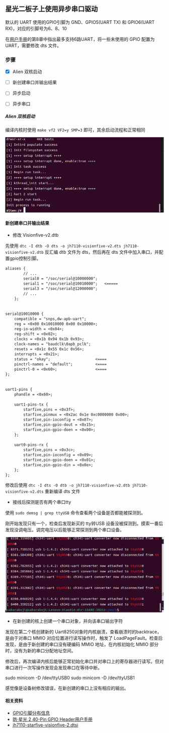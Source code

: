 ## 星光二板子上使用异步串口驱动

默认的 UART 使用的GPIO引脚为 GND、GPIO5(UART TX) 和 GPIO6(UART RX)，对应的引脚号为6、8、10

在[用户手册]((https://doc.rvspace.org/VisionFive2/PDF/VisionFive2_40-Pin_GPIO_Header_UG.pdf))的第8章中指出最多支持6路UART，将一些未使用的 GPIO 配置为 UART，需要修改 dts 文件。


### 步骤
+ [x] Alien 双核启动
+ [ ] 新创建串口并输出结果
+ [ ] 异步启动
+ [ ] 异步串口


##### Alien 双核启动
编译内核时使用 `make vf2 VF2=y SMP=3` 即可，其余启动流程和正常相同

![](./img/multicore.png)


#### 新创建串口并输出结果
+ 修改 Visionfive-v2.dtb

先使用 `dtc -I dtb -O dts -o jh7110-visionfive-v2.dts jh7110-visionfive-v2.dtb` 反汇编 dtb 文件为 dts，然后再在 dts 文件中加入串口，并配置gpio控制引脚。



```
aliases {
        // ...
		serial0 = "/soc/serial@10000000";
		serial1 = "/soc/serial@10010000";   <=====
		serial3 = "/soc/serial@12000000";
        // ...
    };


serial@10010000 {
    compatible = "snps,dw-apb-uart";
    reg = <0x00 0x10010000 0x00 0x10000>;
    reg-io-width = <0x04>;
    reg-shift = <0x02>;
    clocks = <0x1b 0x94 0x1b 0x93>;
    clock-names = "baudclk\0apb_pclk";
    resets = <0x1c 0x55 0x1c 0x56>;
    interrupts = <0x21>;
    status = "okay";                    <====
    pinctrl-names = "default";          <====    
    pinctrl-0 = <0x60>;                 <====
};


uart1-pins {
    phandle = <0x60>;

    uart1-pins-tx {
        starfive,pins = <0x3f>;
        starfive,pinmux = <0x2ac 0x1e 0xc0000000 0x00>;
        starfive,pin-ioconfig = <0x07>;
        starfive,pin-gpio-dout = <0x15>;
        starfive,pin-gpio-doen = <0x00>;
    };

    uart0-pins-rx {
        starfive,pins = <0x3c>;
        starfive,pin-ioconfig = <0x09>;
        starfive,pin-gpio-doen = <0x01>;
        starfive,pin-gpio-din = <0x0e>;
    };
};
```

修改后使用 `dtc -I dts -O dtb -o jh7110-visionfive-v2.dtb jh7110-visionfive-v2.dts` 重新编译 dts 文件
 

+ 接线后探测是否有两个串口tty

使用 `sudo demsg | grep ttyUSB` 命令查看两个设备是否都能被探测到。

刚开始发现只有一个，检查后发现新买的 tty转USB 设备没被探测到。摸索一番后发现没调电压。调完电压以后能够正常探测到两个串口设备。


![](./img/tty2USB.png)

+ 在新创建的核上创建一个串口对象，并向该串口输出字符

发现在第二个核创建新的 Uart8250对象时内核崩溃，查看崩溃时的backtrace，是由于对串口 MMIO 对应位置进行读写操作时，触发了 LoadPageFault。检查后发现，是由于新创建的串口没有硬编码 MMIO 地址，在内核初始化 MMIO 部分时，没有为新的串口分配地址空间。

修改后，再次编译内核后能够正常初始化串口并对串口上的寄存器进行读写。但对串口进行一次写操作发现会发现串口在等待中断。

sudo minicom -D /dev/ttyUSB0 
sudo minicom -D /dev/ttyUSB1

感觉像是设备树修改错误，在新创建的串口上没有相应的输出。



#### 相关资料
+ [GPIO引脚分布信息](https://doc.rvspace.org/VisionFive2/Datasheet/VisionFive_2/gpio_pin_assig.html)
+ [昉·星光 2 40-Pin GPIO Header用户手册](https://doc.rvspace.org/VisionFive2/PDF/VisionFive2_40-Pin_GPIO_Header_UG.pdf)
+ [jh7110-starfive-visionfive-2.dtsi](https://github.com/starfive-tech/linux/blob/JH7110_VisionFive2_devel/arch/riscv/boot/dts/starfive/jh7110-starfive-visionfive-2.dtsi)